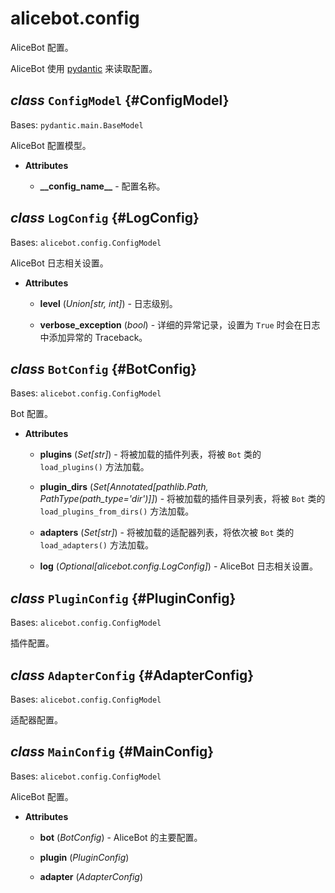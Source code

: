 # alicebot.config

AliceBot 配置。

AliceBot 使用 [pydantic](https://pydantic-docs.helpmanual.io/) 来读取配置。

## _class_ `ConfigModel` {#ConfigModel}

Bases: `pydantic.main.BaseModel`

AliceBot 配置模型。

- **Attributes**

  - **\_\_config\_name\_\_** - 配置名称。

## _class_ `LogConfig` {#LogConfig}

Bases: `alicebot.config.ConfigModel`

AliceBot 日志相关设置。

- **Attributes**

  - **level** (_Union\[str, int\]_) - 日志级别。

  - **verbose\_exception** (_bool_) - 详细的异常记录，设置为 `True` 时会在日志中添加异常的 Traceback。

## _class_ `BotConfig` {#BotConfig}

Bases: `alicebot.config.ConfigModel`

Bot 配置。

- **Attributes**

  - **plugins** (_Set\[str\]_) - 将被加载的插件列表，将被 `Bot` 类的 `load_plugins()` 方法加载。

  - **plugin\_dirs** (_Set\[Annotated\[pathlib.Path, PathType\(path\_type='dir'\)\]\]_) - 将被加载的插件目录列表，将被 `Bot` 类的 `load_plugins_from_dirs()` 方法加载。

  - **adapters** (_Set\[str\]_) - 将被加载的适配器列表，将依次被 `Bot` 类的 `load_adapters()` 方法加载。

  - **log** (_Optional\[alicebot.config.LogConfig\]_) - AliceBot 日志相关设置。

## _class_ `PluginConfig` {#PluginConfig}

Bases: `alicebot.config.ConfigModel`

插件配置。

## _class_ `AdapterConfig` {#AdapterConfig}

Bases: `alicebot.config.ConfigModel`

适配器配置。

## _class_ `MainConfig` {#MainConfig}

Bases: `alicebot.config.ConfigModel`

AliceBot 配置。

- **Attributes**

  - **bot** (_BotConfig_) - AliceBot 的主要配置。

  - **plugin** (_PluginConfig_)

  - **adapter** (_AdapterConfig_)
